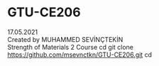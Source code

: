 # GTU-CE206
17.05.2021 \
Created by MUHAMMED SEVİNÇTEKİN \
Strength of Materials 2 Course 
cd git clone https://github.com/msevnctkn/GTU-CE206.git
cd 
